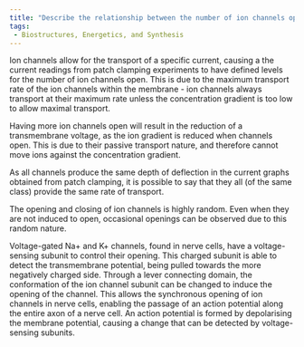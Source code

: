 ```yaml
---
title: "Describe the relationship between the number of ion channels open and the voltage across the membrane. Discuss the role of voltage-gated Na+ channels and voltage-gated K+ channels in nerve cells."
tags:
 - Biostructures, Energetics, and Synthesis
---
```

Ion channels allow for the transport of a specific current, causing a the current readings from patch clamping experiments to have defined levels for the number of ion channels open. This is due to the maximum transport rate of the ion channels within the membrane - ion channels always transport at their maximum rate unless the concentration gradient is too low to allow maximal transport. 

Having more ion channels open will result in the reduction of a transmembrane voltage, as the ion gradient is reduced when channels open. This is due to their passive transport nature, and therefore cannot move ions against the concentration gradient. 

As all channels produce the same depth of deflection in the current graphs obtained from patch clamping, it is possible to say that they all (of the same class) provide the same rate of transport. 

The opening and closing of ion channels is highly random. Even when they are not induced to open, occasional openings can be observed due to this random nature. 

Voltage-gated Na+ and K+ channels, found in nerve cells, have a voltage-sensing subunit to control their opening. This charged subunit is able to detect the transmembrane potential, being pulled towards the more negatively charged side. Through a lever connecting domain, the conformation of the ion channel subunit can be changed to induce the opening of the channel. This allows the synchronous opening of ion channels in nerve cells, enabling the passage of an action potential along the entire axon of a nerve cell. An action potential is formed by depolarising the membrane potential, causing a change that can be detected by voltage-sensing subunits. 
